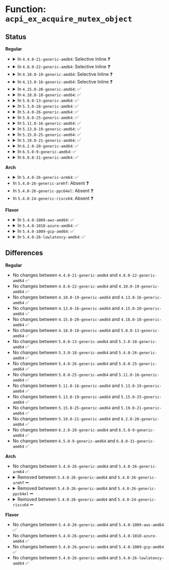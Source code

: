 # Function: <code>acpi_ex_acquire_mutex_object</code>

## Status
<b>Regular</b>
<ul>
<li>
<details>
<summary>In <code>4.4.0-21-generic-amd64</code>: Selective Inline ❓</summary>

```c
acpi_status acpi_ex_acquire_mutex_object(u16 timeout, union acpi_operand_object * obj_desc, u64 thread_id)
```

```json
{
  "name": "acpi_ex_acquire_mutex_object",
  "collision_type": "Unique Global",
  "inline_type": "Selective",
  "funcs": [
    {
      "addr": 18446744071583653700,
      "name": "acpi_ex_acquire_mutex_object",
      "external": true,
      "loc": "drivers/acpi/acpica/exmutex.c:160",
      "file": "drivers/acpi/acpica/exmutex.c",
      "inline": "not declared, inlined",
      "caller_inline": [],
      "caller_func": [
        "drivers/acpi/acpica/exmutex.c:acpi_ex_acquire_mutex",
        "drivers/acpi/acpica/exutils.c:acpi_ex_acquire_global_lock"
      ]
    }
  ],
  "symbols": [
    {
      "addr": 18446744071583653700,
      "name": "acpi_ex_acquire_mutex_object",
      "section": ".text",
      "bind": "STB_GLOBAL",
      "size": 102
    }
  ]
}
```
</details>
</li>
<li>
<details>
<summary>In <code>4.8.0-22-generic-amd64</code>: Selective Inline ❓</summary>

```c
acpi_status acpi_ex_acquire_mutex_object(u16 timeout, union acpi_operand_object * obj_desc, u64 thread_id)
```

```json
{
  "name": "acpi_ex_acquire_mutex_object",
  "collision_type": "Unique Global",
  "inline_type": "Selective",
  "funcs": [
    {
      "addr": 18446744071583978078,
      "name": "acpi_ex_acquire_mutex_object",
      "external": true,
      "loc": "drivers/acpi/acpica/exmutex.c:160",
      "file": "drivers/acpi/acpica/exmutex.c",
      "inline": "not declared, inlined",
      "caller_inline": [],
      "caller_func": [
        "drivers/acpi/acpica/exmutex.c:acpi_ex_acquire_mutex",
        "drivers/acpi/acpica/exutils.c:acpi_ex_acquire_global_lock"
      ]
    }
  ],
  "symbols": [
    {
      "addr": 18446744071583978078,
      "name": "acpi_ex_acquire_mutex_object",
      "section": ".text",
      "bind": "STB_GLOBAL",
      "size": 102
    }
  ]
}
```
</details>
</li>
<li>
<details>
<summary>In <code>4.10.0-19-generic-amd64</code>: Selective Inline ❓</summary>

```c
acpi_status acpi_ex_acquire_mutex_object(u16 timeout, union acpi_operand_object * obj_desc, u64 thread_id)
```

```json
{
  "name": "acpi_ex_acquire_mutex_object",
  "collision_type": "Unique Global",
  "inline_type": "Selective",
  "funcs": [
    {
      "addr": 18446744071584119474,
      "name": "acpi_ex_acquire_mutex_object",
      "external": true,
      "loc": "drivers/acpi/acpica/exmutex.c:160",
      "file": "drivers/acpi/acpica/exmutex.c",
      "inline": "not declared, inlined",
      "caller_inline": [],
      "caller_func": [
        "drivers/acpi/acpica/exmutex.c:acpi_ex_acquire_mutex",
        "drivers/acpi/acpica/exutils.c:acpi_ex_acquire_global_lock"
      ]
    }
  ],
  "symbols": [
    {
      "addr": 18446744071584119474,
      "name": "acpi_ex_acquire_mutex_object",
      "section": ".text",
      "bind": "STB_GLOBAL",
      "size": 102
    }
  ]
}
```
</details>
</li>
<li>
<details>
<summary>In <code>4.13.0-16-generic-amd64</code>: Selective Inline ❓</summary>

```c
acpi_status acpi_ex_acquire_mutex_object(u16 timeout, union acpi_operand_object * obj_desc, u64 thread_id)
```

```json
{
  "name": "acpi_ex_acquire_mutex_object",
  "collision_type": "Unique Global",
  "inline_type": "Selective",
  "funcs": [
    {
      "addr": 18446744071584186594,
      "name": "acpi_ex_acquire_mutex_object",
      "external": true,
      "loc": "drivers/acpi/acpica/exmutex.c:160",
      "file": "drivers/acpi/acpica/exmutex.c",
      "inline": "not declared, inlined",
      "caller_inline": [],
      "caller_func": [
        "drivers/acpi/acpica/evxface.c:acpi_acquire_global_lock",
        "drivers/acpi/acpica/exmutex.c:acpi_ex_acquire_mutex",
        "drivers/acpi/acpica/exutils.c:acpi_ex_acquire_global_lock"
      ]
    }
  ],
  "symbols": [
    {
      "addr": 18446744071584186594,
      "name": "acpi_ex_acquire_mutex_object",
      "section": ".text",
      "bind": "STB_GLOBAL",
      "size": 103
    }
  ]
}
```
</details>
</li>
<li>
<details>
<summary>In <code>4.15.0-20-generic-amd64</code>: ✅</summary>

```c
acpi_status acpi_ex_acquire_mutex_object(u16 timeout, union acpi_operand_object * obj_desc, u64 thread_id)
```

```json
{
  "name": "acpi_ex_acquire_mutex_object",
  "collision_type": "Unique Global",
  "inline_type": "No",
  "funcs": [
    {
      "addr": 18446744071584503375,
      "name": "acpi_ex_acquire_mutex_object",
      "external": true,
      "loc": "drivers/acpi/acpica/exmutex.c:160",
      "file": "drivers/acpi/acpica/exmutex.c",
      "inline": "seen, unknown",
      "caller_inline": [],
      "caller_func": [
        "drivers/acpi/acpica/evxface.c:acpi_acquire_global_lock",
        "drivers/acpi/acpica/exmutex.c:acpi_ex_acquire_mutex",
        "drivers/acpi/acpica/exutils.c:acpi_ex_acquire_global_lock"
      ]
    }
  ],
  "symbols": [
    {
      "addr": 18446744071584503375,
      "name": "acpi_ex_acquire_mutex_object",
      "section": ".text",
      "bind": "STB_GLOBAL",
      "size": 287
    }
  ]
}
```
</details>
</li>
<li>
<details>
<summary>In <code>4.18.0-10-generic-amd64</code>: ✅</summary>

```c
acpi_status acpi_ex_acquire_mutex_object(u16 timeout, union acpi_operand_object * obj_desc, u64 thread_id)
```

```json
{
  "name": "acpi_ex_acquire_mutex_object",
  "collision_type": "Unique Global",
  "inline_type": "No",
  "funcs": [
    {
      "addr": 18446744071584727949,
      "name": "acpi_ex_acquire_mutex_object",
      "external": true,
      "loc": "drivers/acpi/acpica/exmutex.c:126",
      "file": "drivers/acpi/acpica/exmutex.c",
      "inline": "seen, unknown",
      "caller_inline": [],
      "caller_func": [
        "drivers/acpi/acpica/evxface.c:acpi_acquire_global_lock",
        "drivers/acpi/acpica/exmutex.c:acpi_ex_acquire_mutex",
        "drivers/acpi/acpica/exutils.c:acpi_ex_acquire_global_lock"
      ]
    }
  ],
  "symbols": [
    {
      "addr": 18446744071584727949,
      "name": "acpi_ex_acquire_mutex_object",
      "section": ".text",
      "bind": "STB_GLOBAL",
      "size": 287
    }
  ]
}
```
</details>
</li>
<li>
<details>
<summary>In <code>5.0.0-13-generic-amd64</code>: ✅</summary>

```c
acpi_status acpi_ex_acquire_mutex_object(u16 timeout, union acpi_operand_object * obj_desc, u64 thread_id)
```

```json
{
  "name": "acpi_ex_acquire_mutex_object",
  "collision_type": "Unique Global",
  "inline_type": "No",
  "funcs": [
    {
      "addr": 18446744071584827591,
      "name": "acpi_ex_acquire_mutex_object",
      "external": true,
      "loc": "drivers/acpi/acpica/exmutex.c:126",
      "file": "drivers/acpi/acpica/exmutex.c",
      "inline": "seen, unknown",
      "caller_inline": [],
      "caller_func": [
        "drivers/acpi/acpica/evxface.c:acpi_acquire_global_lock",
        "drivers/acpi/acpica/exmutex.c:acpi_ex_acquire_mutex",
        "drivers/acpi/acpica/exutils.c:acpi_ex_acquire_global_lock"
      ]
    }
  ],
  "symbols": [
    {
      "addr": 18446744071584827591,
      "name": "acpi_ex_acquire_mutex_object",
      "section": ".text",
      "bind": "STB_GLOBAL",
      "size": 287
    }
  ]
}
```
</details>
</li>
<li>
<details>
<summary>In <code>5.3.0-18-generic-amd64</code>: ✅</summary>

```c
acpi_status acpi_ex_acquire_mutex_object(u16 timeout, union acpi_operand_object * obj_desc, u64 thread_id)
```

```json
{
  "name": "acpi_ex_acquire_mutex_object",
  "collision_type": "Unique Global",
  "inline_type": "No",
  "funcs": [
    {
      "addr": 18446744071585031201,
      "name": "acpi_ex_acquire_mutex_object",
      "external": true,
      "loc": "drivers/acpi/acpica/exmutex.c:126",
      "file": "drivers/acpi/acpica/exmutex.c",
      "inline": "seen, unknown",
      "caller_inline": [],
      "caller_func": [
        "drivers/acpi/acpica/evxface.c:acpi_acquire_global_lock",
        "drivers/acpi/acpica/exmutex.c:acpi_ex_acquire_mutex",
        "drivers/acpi/acpica/exutils.c:acpi_ex_acquire_global_lock"
      ]
    }
  ],
  "symbols": [
    {
      "addr": 18446744071585031201,
      "name": "acpi_ex_acquire_mutex_object",
      "section": ".text",
      "bind": "STB_GLOBAL",
      "size": 287
    }
  ]
}
```
</details>
</li>
<li>
<details>
<summary>In <code>5.4.0-26-generic-amd64</code>: ✅</summary>

```c
acpi_status acpi_ex_acquire_mutex_object(u16 timeout, union acpi_operand_object * obj_desc, u64 thread_id)
```

```json
{
  "name": "acpi_ex_acquire_mutex_object",
  "collision_type": "Unique Global",
  "inline_type": "No",
  "funcs": [
    {
      "addr": 18446744071585167286,
      "name": "acpi_ex_acquire_mutex_object",
      "external": true,
      "loc": "drivers/acpi/acpica/exmutex.c:126",
      "file": "drivers/acpi/acpica/exmutex.c",
      "inline": "seen, unknown",
      "caller_inline": [],
      "caller_func": [
        "drivers/acpi/acpica/evxface.c:acpi_acquire_global_lock",
        "drivers/acpi/acpica/exmutex.c:acpi_ex_acquire_mutex",
        "drivers/acpi/acpica/exutils.c:acpi_ex_acquire_global_lock"
      ]
    }
  ],
  "symbols": [
    {
      "addr": 18446744071585167286,
      "name": "acpi_ex_acquire_mutex_object",
      "section": ".text",
      "bind": "STB_GLOBAL",
      "size": 287
    }
  ]
}
```
</details>
</li>
<li>
<details>
<summary>In <code>5.8.0-25-generic-amd64</code>: ✅</summary>

```c
acpi_status acpi_ex_acquire_mutex_object(u16 timeout, union acpi_operand_object * obj_desc, u64 thread_id)
```

```json
{
  "name": "acpi_ex_acquire_mutex_object",
  "collision_type": "Unique Global",
  "inline_type": "No",
  "funcs": [
    {
      "addr": 18446744071585872559,
      "name": "acpi_ex_acquire_mutex_object",
      "external": true,
      "loc": "drivers/acpi/acpica/exmutex.c:126",
      "file": "drivers/acpi/acpica/exmutex.c",
      "inline": "seen, unknown",
      "caller_inline": [],
      "caller_func": [
        "drivers/acpi/acpica/evxface.c:acpi_acquire_global_lock",
        "drivers/acpi/acpica/exmutex.c:acpi_ex_acquire_mutex",
        "drivers/acpi/acpica/exutils.c:acpi_ex_acquire_global_lock"
      ]
    }
  ],
  "symbols": [
    {
      "addr": 18446744071585872559,
      "name": "acpi_ex_acquire_mutex_object",
      "section": ".text",
      "bind": "STB_GLOBAL",
      "size": 287
    }
  ]
}
```
</details>
</li>
<li>
<details>
<summary>In <code>5.11.0-16-generic-amd64</code>: ✅</summary>

```c
acpi_status acpi_ex_acquire_mutex_object(u16 timeout, union acpi_operand_object * obj_desc, u64 thread_id)
```

```json
{
  "name": "acpi_ex_acquire_mutex_object",
  "collision_type": "Unique Global",
  "inline_type": "No",
  "funcs": [
    {
      "addr": 18446744071585993690,
      "name": "acpi_ex_acquire_mutex_object",
      "external": true,
      "loc": "drivers/acpi/acpica/exmutex.c:126",
      "file": "drivers/acpi/acpica/exmutex.c",
      "inline": "seen, unknown",
      "caller_inline": [],
      "caller_func": [
        "drivers/acpi/acpica/evxface.c:acpi_acquire_global_lock",
        "drivers/acpi/acpica/exmutex.c:acpi_ex_acquire_mutex",
        "drivers/acpi/acpica/exutils.c:acpi_ex_acquire_global_lock"
      ]
    }
  ],
  "symbols": [
    {
      "addr": 18446744071585993690,
      "name": "acpi_ex_acquire_mutex_object",
      "section": ".text",
      "bind": "STB_GLOBAL",
      "size": 287
    }
  ]
}
```
</details>
</li>
<li>
<details>
<summary>In <code>5.13.0-19-generic-amd64</code>: ✅</summary>

```c
acpi_status acpi_ex_acquire_mutex_object(u16 timeout, union acpi_operand_object * obj_desc, u64 thread_id)
```

```json
{
  "name": "acpi_ex_acquire_mutex_object",
  "collision_type": "Unique Global",
  "inline_type": "No",
  "funcs": [
    {
      "addr": 18446744071585870728,
      "name": "acpi_ex_acquire_mutex_object",
      "external": true,
      "loc": "drivers/acpi/acpica/exmutex.c:126",
      "file": "drivers/acpi/acpica/exmutex.c",
      "inline": "seen, unknown",
      "caller_inline": [],
      "caller_func": [
        "drivers/acpi/acpica/evxface.c:acpi_acquire_global_lock",
        "drivers/acpi/acpica/exmutex.c:acpi_ex_acquire_mutex",
        "drivers/acpi/acpica/exutils.c:acpi_ex_acquire_global_lock"
      ]
    }
  ],
  "symbols": [
    {
      "addr": 18446744071585870728,
      "name": "acpi_ex_acquire_mutex_object",
      "section": ".text",
      "bind": "STB_GLOBAL",
      "size": 287
    }
  ]
}
```
</details>
</li>
<li>
<details>
<summary>In <code>5.15.0-25-generic-amd64</code>: ✅</summary>

```c
acpi_status acpi_ex_acquire_mutex_object(u16 timeout, union acpi_operand_object * obj_desc, u64 thread_id)
```

```json
{
  "name": "acpi_ex_acquire_mutex_object",
  "collision_type": "Unique Global",
  "inline_type": "No",
  "funcs": [
    {
      "addr": 18446744071586358097,
      "name": "acpi_ex_acquire_mutex_object",
      "external": true,
      "loc": "drivers/acpi/acpica/exmutex.c:126",
      "file": "drivers/acpi/acpica/exmutex.c",
      "inline": "seen, unknown",
      "caller_inline": [],
      "caller_func": [
        "drivers/acpi/acpica/evxface.c:acpi_acquire_global_lock",
        "drivers/acpi/acpica/exmutex.c:acpi_ex_acquire_mutex",
        "drivers/acpi/acpica/exutils.c:acpi_ex_acquire_global_lock"
      ]
    }
  ],
  "symbols": [
    {
      "addr": 18446744071586358097,
      "name": "acpi_ex_acquire_mutex_object",
      "section": ".text",
      "bind": "STB_GLOBAL",
      "size": 287
    }
  ]
}
```
</details>
</li>
<li>
<details>
<summary>In <code>5.19.0-21-generic-amd64</code>: ✅</summary>

```c
acpi_status acpi_ex_acquire_mutex_object(u16 timeout, union acpi_operand_object * obj_desc, u64 thread_id)
```

```json
{
  "name": "acpi_ex_acquire_mutex_object",
  "collision_type": "Unique Global",
  "inline_type": "No",
  "funcs": [
    {
      "addr": 18446744071587605551,
      "name": "acpi_ex_acquire_mutex_object",
      "external": true,
      "loc": "drivers/acpi/acpica/exmutex.c:126",
      "file": "drivers/acpi/acpica/exmutex.c",
      "inline": "seen, unknown",
      "caller_inline": [],
      "caller_func": [
        "drivers/acpi/acpica/evxface.c:acpi_acquire_global_lock",
        "drivers/acpi/acpica/exmutex.c:acpi_ex_acquire_mutex",
        "drivers/acpi/acpica/exutils.c:acpi_ex_acquire_global_lock"
      ]
    }
  ],
  "symbols": [
    {
      "addr": 18446744071587605551,
      "name": "acpi_ex_acquire_mutex_object",
      "section": ".text",
      "bind": "STB_GLOBAL",
      "size": 300
    }
  ]
}
```
</details>
</li>
<li>
<details>
<summary>In <code>6.2.0-20-generic-amd64</code>: ✅</summary>

```c
acpi_status acpi_ex_acquire_mutex_object(u16 timeout, union acpi_operand_object * obj_desc, u64 thread_id)
```

```json
{
  "name": "acpi_ex_acquire_mutex_object",
  "collision_type": "Unique Global",
  "inline_type": "No",
  "funcs": [
    {
      "addr": 18446744071588900144,
      "name": "acpi_ex_acquire_mutex_object",
      "external": true,
      "loc": "drivers/acpi/acpica/exmutex.c:126",
      "file": "drivers/acpi/acpica/exmutex.c",
      "inline": "seen, unknown",
      "caller_inline": [],
      "caller_func": [
        "drivers/acpi/acpica/evxface.c:acpi_acquire_global_lock",
        "drivers/acpi/acpica/exmutex.c:acpi_ex_acquire_mutex",
        "drivers/acpi/acpica/exutils.c:acpi_ex_acquire_global_lock"
      ]
    }
  ],
  "symbols": [
    {
      "addr": 18446744071588900144,
      "name": "acpi_ex_acquire_mutex_object",
      "section": ".text",
      "bind": "STB_GLOBAL",
      "size": 356
    }
  ]
}
```
</details>
</li>
<li>
<details>
<summary>In <code>6.5.0-9-generic-amd64</code>: ✅</summary>

```c
acpi_status acpi_ex_acquire_mutex_object(u16 timeout, union acpi_operand_object * obj_desc, u64 thread_id)
```

```json
{
  "name": "acpi_ex_acquire_mutex_object",
  "collision_type": "Unique Global",
  "inline_type": "No",
  "funcs": [
    {
      "addr": 18446744071589190064,
      "name": "acpi_ex_acquire_mutex_object",
      "external": true,
      "loc": "drivers/acpi/acpica/exmutex.c:126",
      "file": "drivers/acpi/acpica/exmutex.c",
      "inline": "seen, unknown",
      "caller_inline": [],
      "caller_func": [
        "drivers/acpi/acpica/evxface.c:acpi_acquire_global_lock",
        "drivers/acpi/acpica/exmutex.c:acpi_ex_acquire_mutex",
        "drivers/acpi/acpica/exutils.c:acpi_ex_acquire_global_lock"
      ]
    }
  ],
  "symbols": [
    {
      "addr": 18446744071589190064,
      "name": "acpi_ex_acquire_mutex_object",
      "section": ".text",
      "bind": "STB_GLOBAL",
      "size": 356
    }
  ]
}
```
</details>
</li>
<li>
<details>
<summary>In <code>6.8.0-31-generic-amd64</code>: ✅</summary>

```c
acpi_status acpi_ex_acquire_mutex_object(u16 timeout, union acpi_operand_object * obj_desc, u64 thread_id)
```

```json
{
  "name": "acpi_ex_acquire_mutex_object",
  "collision_type": "Unique Global",
  "inline_type": "No",
  "funcs": [
    {
      "addr": 18446744071589496480,
      "name": "acpi_ex_acquire_mutex_object",
      "external": true,
      "loc": "drivers/acpi/acpica/exmutex.c:126",
      "file": "drivers/acpi/acpica/exmutex.c",
      "inline": "seen, unknown",
      "caller_inline": [],
      "caller_func": [
        "drivers/acpi/acpica/evxface.c:acpi_acquire_global_lock",
        "drivers/acpi/acpica/exmutex.c:acpi_ex_acquire_mutex",
        "drivers/acpi/acpica/exutils.c:acpi_ex_acquire_global_lock"
      ]
    }
  ],
  "symbols": [
    {
      "addr": 18446744071589496480,
      "name": "acpi_ex_acquire_mutex_object",
      "section": ".text",
      "bind": "STB_GLOBAL",
      "size": 356
    }
  ]
}
```
</details>
</li>
</ul>
<b>Arch</b>
<ul>
<li>
<details>
<summary>In <code>5.4.0-26-generic-arm64</code>: ✅</summary>

```c
acpi_status acpi_ex_acquire_mutex_object(u16 timeout, union acpi_operand_object * obj_desc, u64 thread_id)
```

```json
{
  "name": "acpi_ex_acquire_mutex_object",
  "collision_type": "Unique Global",
  "inline_type": "No",
  "funcs": [
    {
      "addr": 18446603336497520656,
      "name": "acpi_ex_acquire_mutex_object",
      "external": true,
      "loc": "drivers/acpi/acpica/exmutex.c:126",
      "file": "drivers/acpi/acpica/exmutex.c",
      "inline": "seen, unknown",
      "caller_inline": [],
      "caller_func": [
        "drivers/acpi/acpica/exmutex.c:acpi_ex_acquire_mutex",
        "drivers/acpi/acpica/exutils.c:acpi_ex_acquire_global_lock"
      ]
    }
  ],
  "symbols": [
    {
      "addr": 18446603336497520656,
      "name": "acpi_ex_acquire_mutex_object",
      "section": ".text",
      "bind": "STB_GLOBAL",
      "size": 148
    }
  ]
}
```
</details>
</li>
<li>
In <code>5.4.0-26-generic-armhf</code>: Absent ❓
</li>
<li>
In <code>5.4.0-26-generic-ppc64el</code>: Absent ❓
</li>
<li>
In <code>5.4.0-24-generic-riscv64</code>: Absent ❓
</li>
</ul>
<b>Flavor</b>
<ul>
<li>
<details>
<summary>In <code>5.4.0-1009-aws-amd64</code>: ✅</summary>

```c
acpi_status acpi_ex_acquire_mutex_object(u16 timeout, union acpi_operand_object * obj_desc, u64 thread_id)
```

```json
{
  "name": "acpi_ex_acquire_mutex_object",
  "collision_type": "Unique Global",
  "inline_type": "No",
  "funcs": [
    {
      "addr": 18446744071585054538,
      "name": "acpi_ex_acquire_mutex_object",
      "external": true,
      "loc": "drivers/acpi/acpica/exmutex.c:126",
      "file": "drivers/acpi/acpica/exmutex.c",
      "inline": "seen, unknown",
      "caller_inline": [],
      "caller_func": [
        "drivers/acpi/acpica/evxface.c:acpi_acquire_global_lock",
        "drivers/acpi/acpica/exmutex.c:acpi_ex_acquire_mutex",
        "drivers/acpi/acpica/exutils.c:acpi_ex_acquire_global_lock"
      ]
    }
  ],
  "symbols": [
    {
      "addr": 18446744071585054538,
      "name": "acpi_ex_acquire_mutex_object",
      "section": ".text",
      "bind": "STB_GLOBAL",
      "size": 107
    }
  ]
}
```
</details>
</li>
<li>
<details>
<summary>In <code>5.4.0-1010-azure-amd64</code>: ✅</summary>

```c
acpi_status acpi_ex_acquire_mutex_object(u16 timeout, union acpi_operand_object * obj_desc, u64 thread_id)
```

```json
{
  "name": "acpi_ex_acquire_mutex_object",
  "collision_type": "Unique Global",
  "inline_type": "No",
  "funcs": [
    {
      "addr": 18446744071584970083,
      "name": "acpi_ex_acquire_mutex_object",
      "external": true,
      "loc": "drivers/acpi/acpica/exmutex.c:126",
      "file": "drivers/acpi/acpica/exmutex.c",
      "inline": "seen, unknown",
      "caller_inline": [],
      "caller_func": [
        "drivers/acpi/acpica/evxface.c:acpi_acquire_global_lock",
        "drivers/acpi/acpica/exmutex.c:acpi_ex_acquire_mutex",
        "drivers/acpi/acpica/exutils.c:acpi_ex_acquire_global_lock"
      ]
    }
  ],
  "symbols": [
    {
      "addr": 18446744071584970083,
      "name": "acpi_ex_acquire_mutex_object",
      "section": ".text",
      "bind": "STB_GLOBAL",
      "size": 107
    }
  ]
}
```
</details>
</li>
<li>
<details>
<summary>In <code>5.4.0-1009-gcp-amd64</code>: ✅</summary>

```c
acpi_status acpi_ex_acquire_mutex_object(u16 timeout, union acpi_operand_object * obj_desc, u64 thread_id)
```

```json
{
  "name": "acpi_ex_acquire_mutex_object",
  "collision_type": "Unique Global",
  "inline_type": "No",
  "funcs": [
    {
      "addr": 18446744071585118870,
      "name": "acpi_ex_acquire_mutex_object",
      "external": true,
      "loc": "drivers/acpi/acpica/exmutex.c:126",
      "file": "drivers/acpi/acpica/exmutex.c",
      "inline": "seen, unknown",
      "caller_inline": [],
      "caller_func": [
        "drivers/acpi/acpica/evxface.c:acpi_acquire_global_lock",
        "drivers/acpi/acpica/exmutex.c:acpi_ex_acquire_mutex",
        "drivers/acpi/acpica/exutils.c:acpi_ex_acquire_global_lock"
      ]
    }
  ],
  "symbols": [
    {
      "addr": 18446744071585118870,
      "name": "acpi_ex_acquire_mutex_object",
      "section": ".text",
      "bind": "STB_GLOBAL",
      "size": 287
    }
  ]
}
```
</details>
</li>
<li>
<details>
<summary>In <code>5.4.0-26-lowlatency-amd64</code>: ✅</summary>

```c
acpi_status acpi_ex_acquire_mutex_object(u16 timeout, union acpi_operand_object * obj_desc, u64 thread_id)
```

```json
{
  "name": "acpi_ex_acquire_mutex_object",
  "collision_type": "Unique Global",
  "inline_type": "No",
  "funcs": [
    {
      "addr": 18446744071585225030,
      "name": "acpi_ex_acquire_mutex_object",
      "external": true,
      "loc": "drivers/acpi/acpica/exmutex.c:126",
      "file": "drivers/acpi/acpica/exmutex.c",
      "inline": "seen, unknown",
      "caller_inline": [],
      "caller_func": [
        "drivers/acpi/acpica/evxface.c:acpi_acquire_global_lock",
        "drivers/acpi/acpica/exmutex.c:acpi_ex_acquire_mutex",
        "drivers/acpi/acpica/exutils.c:acpi_ex_acquire_global_lock"
      ]
    }
  ],
  "symbols": [
    {
      "addr": 18446744071585225030,
      "name": "acpi_ex_acquire_mutex_object",
      "section": ".text",
      "bind": "STB_GLOBAL",
      "size": 287
    }
  ]
}
```
</details>
</li>
</ul>

## Differences
<b>Regular</b>
<ul>
<li>
No changes between <code>4.4.0-21-generic-amd64</code> and <code>4.8.0-22-generic-amd64</code> ✅
</li>
<li>
No changes between <code>4.8.0-22-generic-amd64</code> and <code>4.10.0-19-generic-amd64</code> ✅
</li>
<li>
No changes between <code>4.10.0-19-generic-amd64</code> and <code>4.13.0-16-generic-amd64</code> ✅
</li>
<li>
No changes between <code>4.13.0-16-generic-amd64</code> and <code>4.15.0-20-generic-amd64</code> ✅
</li>
<li>
No changes between <code>4.15.0-20-generic-amd64</code> and <code>4.18.0-10-generic-amd64</code> ✅
</li>
<li>
No changes between <code>4.18.0-10-generic-amd64</code> and <code>5.0.0-13-generic-amd64</code> ✅
</li>
<li>
No changes between <code>5.0.0-13-generic-amd64</code> and <code>5.3.0-18-generic-amd64</code> ✅
</li>
<li>
No changes between <code>5.3.0-18-generic-amd64</code> and <code>5.4.0-26-generic-amd64</code> ✅
</li>
<li>
No changes between <code>5.4.0-26-generic-amd64</code> and <code>5.8.0-25-generic-amd64</code> ✅
</li>
<li>
No changes between <code>5.8.0-25-generic-amd64</code> and <code>5.11.0-16-generic-amd64</code> ✅
</li>
<li>
No changes between <code>5.11.0-16-generic-amd64</code> and <code>5.13.0-19-generic-amd64</code> ✅
</li>
<li>
No changes between <code>5.13.0-19-generic-amd64</code> and <code>5.15.0-25-generic-amd64</code> ✅
</li>
<li>
No changes between <code>5.15.0-25-generic-amd64</code> and <code>5.19.0-21-generic-amd64</code> ✅
</li>
<li>
No changes between <code>5.19.0-21-generic-amd64</code> and <code>6.2.0-20-generic-amd64</code> ✅
</li>
<li>
No changes between <code>6.2.0-20-generic-amd64</code> and <code>6.5.0-9-generic-amd64</code> ✅
</li>
<li>
No changes between <code>6.5.0-9-generic-amd64</code> and <code>6.8.0-31-generic-amd64</code> ✅
</li>
</ul>
<b>Arch</b>
<ul>
<li>
No changes between <code>5.4.0-26-generic-amd64</code> and <code>5.4.0-26-generic-arm64</code> ✅
</li>
<li>
<details>
<summary>Removed between <code>5.4.0-26-generic-amd64</code> and <code>5.4.0-26-generic-armhf</code> ➖</summary>

```c
acpi_status acpi_ex_acquire_mutex_object(u16 timeout, union acpi_operand_object * obj_desc, u64 thread_id)
```
</details>
</li>
<li>
<details>
<summary>Removed between <code>5.4.0-26-generic-amd64</code> and <code>5.4.0-26-generic-ppc64el</code> ➖</summary>

```c
acpi_status acpi_ex_acquire_mutex_object(u16 timeout, union acpi_operand_object * obj_desc, u64 thread_id)
```
</details>
</li>
<li>
<details>
<summary>Removed between <code>5.4.0-26-generic-amd64</code> and <code>5.4.0-24-generic-riscv64</code> ➖</summary>

```c
acpi_status acpi_ex_acquire_mutex_object(u16 timeout, union acpi_operand_object * obj_desc, u64 thread_id)
```
</details>
</li>
</ul>
<b>Flavor</b>
<ul>
<li>
No changes between <code>5.4.0-26-generic-amd64</code> and <code>5.4.0-1009-aws-amd64</code> ✅
</li>
<li>
No changes between <code>5.4.0-26-generic-amd64</code> and <code>5.4.0-1010-azure-amd64</code> ✅
</li>
<li>
No changes between <code>5.4.0-26-generic-amd64</code> and <code>5.4.0-1009-gcp-amd64</code> ✅
</li>
<li>
No changes between <code>5.4.0-26-generic-amd64</code> and <code>5.4.0-26-lowlatency-amd64</code> ✅
</li>
</ul>
